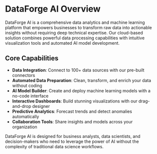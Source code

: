 # DataForge AI Overview

DataForge AI is a comprehensive data analytics and machine learning platform that empowers businesses to transform raw data into actionable insights without requiring deep technical expertise. Our cloud-based solution combines powerful data processing capabilities with intuitive visualization tools and automated AI model development.

## Core Capabilities

- **Data Integration**: Connect to 100+ data sources with our pre-built connectors
- **Automated Data Preparation**: Clean, transform, and enrich your data without coding
- **AI Model Builder**: Create and deploy machine learning models with a no-code interface
- **Interactive Dashboards**: Build stunning visualizations with our drag-and-drop designer
- **Predictive Analytics**: Forecast trends and detect anomalies automatically
- **Collaboration Tools**: Share insights and models across your organization

DataForge AI is designed for business analysts, data scientists, and decision-makers who need to leverage the power of AI without the complexity of traditional data science workflows.
